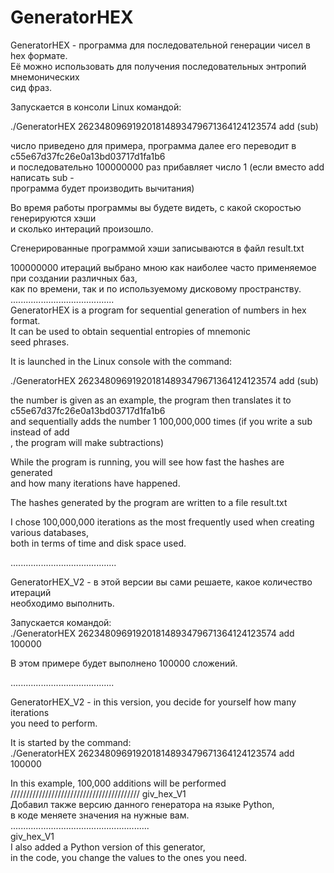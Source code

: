 # GeneratorHEX

GeneratorHEX - программа для последовательной генерации чисел в hex формате.  
Её можно использовать для получения последовательных энтропий мнемонических  
сид фраз.  

Запускается в консоли Linux командой:  

./GeneratorHEX 262348096919201814893479671364124123574 add (sub)  

число приведено для примера, программа далее его переводит в c55e67d37fc26e0a13bd03717d1fa1b6  
и последовательно 100000000 раз прибавляет число 1 (если вместо add написать sub -  
программа будет производить вычитания)  

Во время работы программы вы будете видеть, с какой скоростью генерируются хэши  
и сколько интераций произошло.  

Сгенерированные программой хэши записываются в файл result.txt   

100000000 итераций выбрано мною как наиболее часто применяемое при создании различных баз,  
как по времени, так и по используемому дисковому пространству.  
.........................................  
GeneratorHEX is a program for sequential generation of numbers in hex format.  
It can be used to obtain sequential entropies of mnemonic  
seed phrases.  

It is launched in the Linux console with the command:  

./GeneratorHEX 262348096919201814893479671364124123574 add (sub)  

the number is given as an example, the program then translates it to c55e67d37fc26e0a13bd03717d1fa1b6  
and sequentially adds the number 1 100,000,000 times (if you write a sub instead of add  
, the program will make subtractions)  

While the program is running, you will see how fast the hashes are generated  
and how many iterations have happened.  

The hashes generated by the program are written to a file result.txt   

I chose 100,000,000 iterations as the most frequently used when creating various databases,  
both in terms of time and disk space used.  

..........................................    

GeneratorHEX_V2 - в этой версии вы сами решаете, какое количество итераций  
необходимо выполнить.  

Запускается командой:  
./GeneratorHEX 262348096919201814893479671364124123574 add 100000  

В этом примере будет выполнено 100000 сложений.  

.........................................  

GeneratorHEX_V2 - in this version, you decide for yourself how many iterations  
you need to perform.  

It is started by the command:  
./GeneratorHEX 262348096919201814893479671364124123574 add 100000  

In this example, 100,000 additions will be performed  
/////////////////////////////////////////
giv_hex_V1   
Добавил также версию данного генератора на языке Python,   
в коде меняете значения на нужные вам.   
.......................................................   
giv_hex_V1   
I also added a Python version of this generator,   
in the code, you change the values to the ones you need.   


